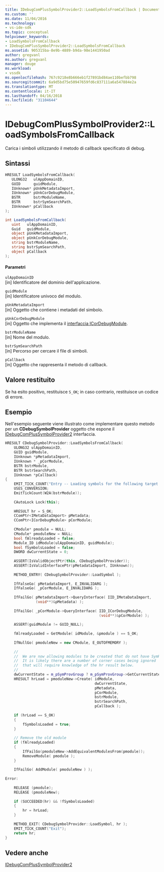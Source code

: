 ```yaml
---
title: IDebugComPlusSymbolProvider2::LoadSymbolsFromCallback | Documenti Microsoft
ms.custom: ''
ms.date: 11/04/2016
ms.technology:
- vs-ide-sdk
ms.topic: conceptual
helpviewer_keywords:
- LoadSymbolsFromCallback
- IDebugComPlusSymbolProvider2::LoadSymbolsFromCallback
ms.assetid: 905315ba-8e9b-4889-b9da-98e1441950ad
author: gregvanl
ms.author: gregvanl
manager: douge
ms.workload:
- vssdk
ms.openlocfilehash: 767c9218e8b666eb1f27891bd84ae110befbb798
ms.sourcegitcommit: 6a9d5bd75e50947659fd6c837111a6a547884e2a
ms.translationtype: MT
ms.contentlocale: it-IT
ms.lasthandoff: 04/16/2018
ms.locfileid: "31104644"
---
```

# <a name="idebugcomplussymbolprovider2loadsymbolsfromcallback"></a>IDebugComPlusSymbolProvider2::LoadSymbolsFromCallback
Carica i simboli utilizzando il metodo di callback specificato di debug.  
  
## <a name="syntax"></a>Sintassi  
  
```cpp  
HRESULT LoadSymbolsFromCallback(  
   ULONG32   ulAppDomainID,  
   GUID      guidModule,  
   IUnknown* pUnkMetadataImport,  
   IUnknown* pUnkCorDebugModule,  
   BSTR      bstrModuleName,  
   BSTR      bstrSymSearchPath,  
   IUnknown* pCallback  
);  
```  
  
```csharp  
int LoadSymbolsFromCallback(  
   uint   ulAppDomainID,  
   Guid   guidModule,  
   object pUnkMetadataImport,  
   object pUnkCorDebugModule,  
   string bstrModuleName,  
   string bstrSymSearchPath,  
   object pCallback  
);  
```  
  
#### <a name="parameters"></a>Parametri  
 `ulAppDomainID`  
 [in] Identificatore del dominio dell'applicazione.  
  
 `guidModule`  
 [in] Identificatore univoco del modulo.  
  
 `pUnkMetadataImport`  
 [in] Oggetto che contiene i metadati del simbolo.  
  
 `pUnkCorDebugModule`  
 [in] Oggetto che implementa il [interfaccia ICorDebugModule](/dotnet/framework/unmanaged-api/debugging/icordebugmodule-interface).  
  
 `bstrModuleName`  
 [in] Nome del modulo.  
  
 `bstrSymSearchPath`  
 [in] Percorso per cercare il file di simboli.  
  
 `pCallback`  
 [in] Oggetto che rappresenta il metodo di callback.  
  
## <a name="return-value"></a>Valore restituito  
 Se ha esito positivo, restituisce `S_OK`; in caso contrario, restituisce un codice di errore.  
  
## <a name="example"></a>Esempio  
 Nell'esempio seguente viene illustrato come implementare questo metodo per un **CDebugSymbolProvider** oggetto che espone il [IDebugComPlusSymbolProvider2](../../../extensibility/debugger/reference/idebugcomplussymbolprovider2.md) interfaccia.  
  
```cpp  
HRESULT CDebugSymbolProvider::LoadSymbolsFromCallback(  
    ULONG32 ulAppDomainID,  
    GUID guidModule,  
    IUnknown *pMetadataImport,  
    IUnknown * _pCorModule,  
    BSTR bstrModule,  
    BSTR bstrSearchPath,  
    IUnknown *pCallback)  
{  
    EMIT_TICK_COUNT("Entry -- Loading symbols for the following target:");  
    USES_CONVERSION;  
    EmitTickCount(W2A(bstrModule));  
  
    CAutoLock Lock(this);  
  
    HRESULT hr = S_OK;  
    CComPtr<IMetaDataImport> pMetadata;  
    CComPtr<ICorDebugModule> pCorModule;  
  
    CModule* pmodule = NULL;  
    CModule* pmoduleNew = NULL;  
    bool fAlreadyLoaded = false;  
    Module_ID idModule(ulAppDomainID, guidModule);  
    bool fSymbolsLoaded = false;  
    DWORD dwCurrentState = 0;  
  
    ASSERT(IsValidObjectPtr(this, CDebugSymbolProvider));  
    ASSERT(IsValidInterfacePtr(pMetadataImport, IUnknown));  
  
    METHOD_ENTRY( CDebugSymbolProvider::LoadSymbol );  
  
    IfFalseGo( pMetadataImport, E_INVALIDARG );  
    IfFalseGo( _pCorModule, E_INVALIDARG );  
  
    IfFailGo( pMetadataImport->QueryInterface( IID_IMetaDataImport,  
              (void**)&pMetadata) );  
  
    IfFailGo( _pCorModule->QueryInterface( IID_ICorDebugModule,  
                                           (void**)&pCorModule) );  
  
    ASSERT(guidModule != GUID_NULL);  
  
    fAlreadyLoaded = GetModule( idModule, &pmodule ) == S_OK;  
  
    IfNullGo( pmoduleNew = new CModule, E_OUTOFMEMORY );  
  
    //  
    //  We are now allowing modules to be created that do not have SymReaders.  
    //  It is likely there are a number of corner cases being ignored  
    //  that will require knowledge of the hr result below.  
    //  
    dwCurrentState = m_pSymProvGroup ? m_pSymProvGroup->GetCurrentState() : 0;  
    HRESULT hrLoad = pmoduleNew->Create( idModule,  
                                         dwCurrentState,  
                                         pMetadata,  
                                         pCorModule,  
                                         bstrModule,  
                                         bstrSearchPath,  
                                         pCallback );  
  
    if (hrLoad == S_OK)  
    {  
        fSymbolsLoaded = true;  
    }  
  
    // Remove the old module  
    if (fAlreadyLoaded)  
    {  
        IfFailGo(pmoduleNew->AddEquivalentModulesFrom(pmodule));  
        RemoveModule( pmodule );  
    }  
  
    IfFailGo( AddModule( pmoduleNew ) );  
  
Error:  
  
    RELEASE (pmodule);  
    RELEASE (pmoduleNew);  
  
    if (SUCCEEDED(hr) && !fSymbolsLoaded)  
    {  
        hr = hrLoad;  
    }  
  
    METHOD_EXIT( CDebugSymbolProvider::LoadSymbol, hr );  
    EMIT_TICK_COUNT("Exit");  
    return hr;  
}  
```  
  
## <a name="see-also"></a>Vedere anche  
 [IDebugComPlusSymbolProvider2](../../../extensibility/debugger/reference/idebugcomplussymbolprovider2.md)